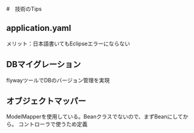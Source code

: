 #　技術のTips

## application.yaml

メリット：日本語書いてもEclipseエラーにならない

## DBマイグレーション

flywayツールでDBのバージョン管理を実現

## オブジェクトマッパー

ModelMapperを使用している。Beanクラスでないので、まずBeanにしてから。
コントローラで使うため定義


